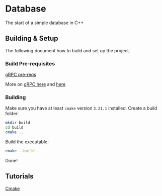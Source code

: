 # Database

The start of a simple database in C++

## Building & Setup

The following document how to build and set up the project.

### Build Pre-requisites

[gRPC pre-reqs](https://github.com/grpc/grpc/blob/master/BUILDING.md#pre-requisites)

More on [gRPC here](https://github.com/grpc/grpc/tree/master/src/cpp#to-start-using-grpc-c) and [here](https://grpc.io/docs/languages/cpp/quickstart/)

### Building

Make sure you have at least `cmake` version `3.21.1` installed. Create a build folder:

```bash
mkdir build
cd build
cmake ..
```

Build the executable:

```bash
cmake --build .
```

Done!

## Tutorials

[Cmake](https://cmake.org/cmake/help/latest/guide/tutorial/A%20Basic%20Starting%20Point.html)
